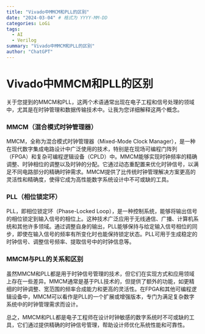 ```yaml
---
title: "Vivado中MMCM和PLL的区别"
date: "2024-03-04" # 格式为 YYYY-MM-DD
categories: LoGi
tags:
  - AI
  - Verilog
summary: "Vivado中MMCM和PLL的区别"
author: "ChatGPT"
---
```

# Vivado中MMCM和PLL的区别

关于您提到的MMCM和PLL，这两个术语通常出现在电子工程和信号处理的领域中，尤其是在时钟管理和数据传输技术中。让我为您详细解释这两个概念。

### MMCM（混合模式时钟管理器）

MMCM，全称为混合模式时钟管理器（Mixed-Mode Clock Manager），是一种在现代数字集成电路设计中广泛使用的技术，特别是在现场可编程门阵列（FPGA）和复杂可编程逻辑设备（CPLD）中。MMCM能够实现时钟频率的精确调整、时钟相位的调整以及时钟的分配。它通过动态重配置来优化时钟信号，以满足不同电路部分的精确时钟需求。MMCM提供了比传统时钟管理解决方案更高的灵活性和精确度，使得它成为高性能数字系统设计中不可或缺的工具。

### PLL（相位锁定环）

PLL，即相位锁定环（Phase-Locked Loop），是一种控制系统，能够将输出信号的相位锁定到输入信号的相位上。这种技术广泛应用于无线通信、广播、计算机系统和其他许多领域。通过调整自身的输出，PLL能够保持与给定输入信号相位的同步，即使在输入信号的频率有所变化时也能保持锁定状态。PLL可用于生成稳定的时钟信号、调整信号频率、提取信号中的时钟信息等。

### MMCM与PLL的关系和区别

虽然MMCM和PLL都是用于时钟信号管理的技术，但它们在实现方式和应用领域上存在一些差异。MMCM通常是基于PLL技术的，但提供了额外的功能，如更精细的时钟调整、宽范围的频率合成能力和更高的灵活性。在FPGA和其他可编程逻辑设备中，MMCM可以看作是PLL的一个扩展或增强版本，专门为满足复杂数字系统中的时钟管理需求而设计。

总之，MMCM和PLL都是电子工程师在设计时钟敏感的数字系统时不可或缺的工具，它们通过提供精确的时钟信号管理，帮助设计师优化系统性能和可靠性。